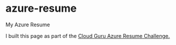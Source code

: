 # azure-resume
My Azure Resume

I built this page as part of the <span><a href="https://github.com/madebygps/cgc-azure-resume">Cloud Guru Azure Resume Challenge.</a></span> 